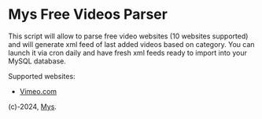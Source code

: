 <h1>Mys Free Videos Parser</h1>
<p>This script will allow to parse free video websites (10 websites supported) and will generate xml feed of last added videos based on category. You can launch it via cron daily and have fresh xml feeds ready to import into your MySQL database.</p>
<p>Supported websites: 
  <ul>
    <li><a href="https://www.vimeo.com/">Vimeo.com</a></li>
  </ul>


  (c)-2024, <a href="https://github.com/robbyvids/mys/">Mys</a>.
